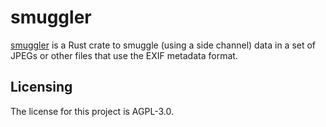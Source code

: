 # smuggler

[smuggler] is a Rust crate to smuggle (using a side channel) data in a set of JPEGs or other files that use the EXIF metadata format.


## Licensing

The license for this project is AGPL-3.0.

[smuggler]: https://github.com/raphaelcohn/smuggler "smuggler GitHub page"
